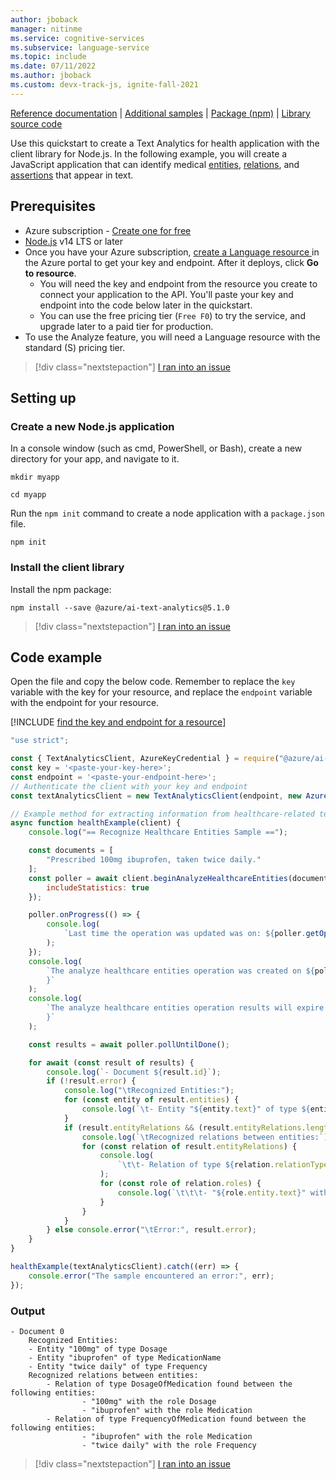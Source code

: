 ```yaml
---
author: jboback
manager: nitinme
ms.service: cognitive-services
ms.subservice: language-service
ms.topic: include
ms.date: 07/11/2022
ms.author: jboback
ms.custom: devx-track-js, ignite-fall-2021
---
```


[Reference documentation](/javascript/api/overview/azure/ai-text-analytics-readme?preserve-view=true&view=azure-node-latest) | [Additional samples](https://github.com/Azure/azure-sdk-for-js/tree/main/sdk/textanalytics/ai-text-analytics/samples) | [Package (npm)](https://www.npmjs.com/package/@azure/ai-text-analytics/v/5.1.0) | [Library source code](https://github.com/Azure/azure-sdk-for-js/tree/master/sdk/textanalytics/ai-text-analytics) 

Use this quickstart to create a Text Analytics for health application with the client library for Node.js. In the following example, you will create a JavaScript application that can identify medical [entities](../../concepts/health-entity-categories.md), [relations](../../concepts/relation-extraction.md), and [assertions](../../concepts/assertion-detection.md) that appear in text.


## Prerequisites

* Azure subscription - [Create one for free](https://azure.microsoft.com/free/cognitive-services)
* [Node.js](https://nodejs.org/) v14 LTS or later
* Once you have your Azure subscription, <a href="https://portal.azure.com/#create/Microsoft.CognitiveServicesTextAnalytics"  title="Create a Language resource"  target="_blank">create a Language resource </a> in the Azure portal to get your key and endpoint. After it deploys, click **Go to resource**.
    * You will need the key and endpoint from the resource you create to connect your application to the API. You'll paste your key and endpoint into the code below later in the quickstart.
    * You can use the free pricing tier (`Free F0`) to try the service, and upgrade later to a paid tier for production.
* To use the Analyze feature, you will need a Language resource with the standard (S) pricing tier.

> [!div class="nextstepaction"]
> <a href="https://microsoft.qualtrics.com/jfe/form/SV_0Cl5zkG3CnDjq6O?PLanguage=JAVASCRIPT&Pillar=Language&Product=Text-analytics-for-health&Page=quickstart&Section=Prerequisites" target="_target">I ran into an issue</a>

## Setting up

### Create a new Node.js application

In a console window (such as cmd, PowerShell, or Bash), create a new directory for your app, and navigate to it. 

```console
mkdir myapp 

cd myapp
```

Run the `npm init` command to create a node application with a `package.json` file. 

```console
npm init
```

### Install the client library

Install the npm package:

```console
npm install --save @azure/ai-text-analytics@5.1.0
```

> [!div class="nextstepaction"]
> <a href="https://microsoft.qualtrics.com/jfe/form/SV_0Cl5zkG3CnDjq6O?PLanguage=JAVASCRIPT&Pillar=Language&Product=Text-analytics-for-health&Page=quickstart&Section=Set-up-the-environment" target="_target">I ran into an issue</a>

## Code example

Open the file and copy the below code. Remember to replace the `key` variable with the key for your resource, and replace the `endpoint` variable with the endpoint for your resource. 

[!INCLUDE [find the key and endpoint for a resource](../../../includes/find-azure-resource-info.md)]

```javascript
"use strict";

const { TextAnalyticsClient, AzureKeyCredential } = require("@azure/ai-text-analytics");
const key = '<paste-your-key-here>';
const endpoint = '<paste-your-endpoint-here>';
// Authenticate the client with your key and endpoint
const textAnalyticsClient = new TextAnalyticsClient(endpoint, new AzureKeyCredential(key));

// Example method for extracting information from healthcare-related text 
async function healthExample(client) {
    console.log("== Recognize Healthcare Entities Sample ==");

    const documents = [
        "Prescribed 100mg ibuprofen, taken twice daily."
    ];
    const poller = await client.beginAnalyzeHealthcareEntities(documents, "en", {
        includeStatistics: true
    });

    poller.onProgress(() => {
        console.log(
            `Last time the operation was updated was on: ${poller.getOperationState().lastModifiedOn}`
        );
    });
    console.log(
        `The analyze healthcare entities operation was created on ${poller.getOperationState().createdOn
        }`
    );
    console.log(
        `The analyze healthcare entities operation results will expire on ${poller.getOperationState().expiresOn
        }`
    );

    const results = await poller.pollUntilDone();

    for await (const result of results) {
        console.log(`- Document ${result.id}`);
        if (!result.error) {
            console.log("\tRecognized Entities:");
            for (const entity of result.entities) {
                console.log(`\t- Entity "${entity.text}" of type ${entity.category}`);
            }
            if (result.entityRelations && (result.entityRelations.length > 0)) {
                console.log(`\tRecognized relations between entities:`);
                for (const relation of result.entityRelations) {
                    console.log(
                        `\t\t- Relation of type ${relation.relationType} found between the following entities:`
                    );
                    for (const role of relation.roles) {
                        console.log(`\t\t\t- "${role.entity.text}" with the role ${role.name}`);
                    }
                }
            }
        } else console.error("\tError:", result.error);
    }
}

healthExample(textAnalyticsClient).catch((err) => {
    console.error("The sample encountered an error:", err);
});
```

### Output

```console
- Document 0
    Recognized Entities:
    - Entity "100mg" of type Dosage
    - Entity "ibuprofen" of type MedicationName
    - Entity "twice daily" of type Frequency
    Recognized relations between entities:
        - Relation of type DosageOfMedication found between the following entities:   
                - "100mg" with the role Dosage
                - "ibuprofen" with the role Medication
        - Relation of type FrequencyOfMedication found between the following entities:
                - "ibuprofen" with the role Medication
                - "twice daily" with the role Frequency
```

> [!div class="nextstepaction"]
> <a href="https://microsoft.qualtrics.com/jfe/form/SV_0Cl5zkG3CnDjq6O?PLanguage=JAVASCRIPT&Pillar=Language&Product=Text-analytics-for-health&Page=quickstart&Section=Code-example" target="_target">I ran into an issue</a>
